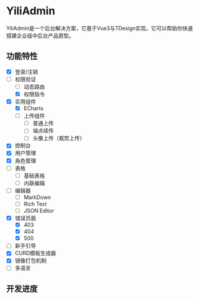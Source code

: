 # YiliAdmin

YiliAdmin是一个后台解决方案，它基于Vue3与TDesign实现。它可以帮助你快速搭建企业级中后台产品原型。

## 功能特性

- [X] 登录/注销
- [ ] 权限验证
    - [ ] 动态路由
    - [X] 权限指令
- [X] 实用组件
    - [X] ECharts
    - [ ] 上传组件
        - [ ] 普通上传
        - [ ] 端点续传
        - [ ] 头像上传（裁剪上传）
- [X] 控制台
- [X] 用户管理
- [X] 角色管理
- [ ] 表格
    - [ ] 基础表格
    - [ ] 内联编辑
- [ ] 编辑器
    - [ ] MarkDown
    - [ ] Rich Text
    - [ ] JSON Editor
- [X] 错误页面
    - [X] 403
    - [X] 404
    - [X] 500
- [ ] 新手引导
- [X] CURD模板生成器
- [X] 镜像打包机制
- [ ] 多语言

## 开发进度


